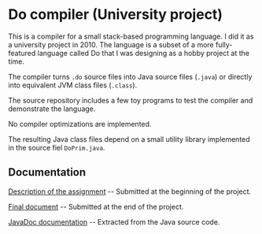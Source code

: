 # Do compiler (University project) #

This is a compiler for a small stack-based programming language. I did
it as a university project in 2010. The language is a subset of a more
fully-featured language called Do that I was designing as a hobby
project at the time.

The compiler turns `.do` source files into Java source files (`.java`)
or directly into equivalent JVM class files (`.class`).

The source repository includes a few toy programs to test the compiler
and demonstrate the language.

No compiler optimizations are implemented.

The resulting Java class files depend on a small utility library
implemented in the source fiel `DoPrim.java`.

## Documentation ##

[Description of the assignment](http://lassikortela.net/do-compiler/assignment.pdf) -- Submitted at the beginning of the project.

[Final document](http://lassikortela.net/do-compiler/loppudokumentti.pdf) -- Submitted at the end of the project.

[JavaDoc documentation](http://lassikortela.net/do-compiler/javadoc/) -- Extracted from the Java source code.
